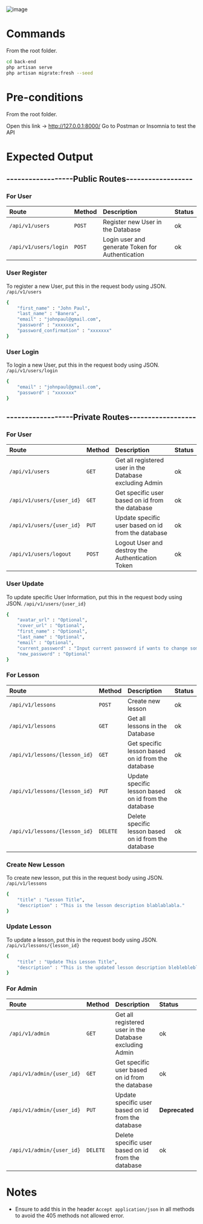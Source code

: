 ![image](https://i.imgur.com/SNd4v1h.png)

# Commands

From the root folder.

```bash
cd back-end
php artisan serve
php artisan migrate:fresh --seed
```

# Pre-conditions

From the root folder.

Open this link -> http://127.0.0.1:8000/
Go to Postman or Insomnia to test the API

# Expected Output

## ------------------**Public Routes**------------------

### For User

| Route                 | Method | Description                                      | Status |
| :-------------------- | :----- | :----------------------------------------------- | :----- |
| `/api/v1/users`       | `POST` | Register new User in the Database                | ok     |
| `/api/v1/users/login` | `POST` | Login user and generate Token for Authentication | ok     |

### User Register

To register a new User, put this in the request body using JSON.
`/api/v1/users`

```bash
{
	"first_name" : "John Paul",
	"last_name" : "Banera",
	"email" : "johnpaul@gmail.com",
	"password" : "xxxxxxx",
	"password_confirmation" : "xxxxxxx"
}
```

### User Login

To login a new User, put this in the request body using JSON.
`/api/v1/users/login`

```bash
{
	"email" : "johnpaul@gmail.com",
	"password" : "xxxxxxx"
}
```

## ------------------**Private Routes**------------------

### For User

| Route                     | Method | Description                                             | Status |
| :------------------------ | :----- | :------------------------------------------------------ | :----- |
| `/api/v1/users`           | `GET`  | Get all registered user in the Database excluding Admin | ok     |
| `/api/v1/users/{user_id}` | `GET`  | Get specific user based on id from the database         | ok     |
| `/api/v1/users/{user_id}` | `PUT`  | Update specific user based on id from the database      | ok     |
| `/api/v1/users/logout`    | `POST` | Logout User and destroy the Authentication Token        | ok     |

### User Update

To update specific User Information, put this in the request body using JSON.
`/api/v1/users/{user_id}`

```bash
{
	"avatar_url" : "Optional",
	"cover_url" : "Optional",
	"first_name" : "Optional",
	"last_name" : "Optional",
	"email" : "Optional",
	"current_password" : "Input current password if wants to change something",
	"new_password" : "Optional"
}
```

### For Lesson

| Route                         | Method   | Description                                          | Status |
| :---------------------------- | :------- | :--------------------------------------------------- | :----- |
| `/api/v1/lessons`             | `POST`   | Create new lesson                                    | ok     |
| `/api/v1/lessons`             | `GET`    | Get all lessons in the Database                      | ok     |
| `/api/v1/lessons/{lesson_id}` | `GET`    | Get specific lesson based on id from the database    | ok     |
| `/api/v1/lessons/{lesson_id}` | `PUT`    | Update specific lesson based on id from the database | ok     |
| `/api/v1/lessons/{lesson_id}` | `DELETE` | Delete specific lesson based on id from the database | ok     |

### Create New Lesson

To create new lesson, put this in the request body using JSON.
`/api/v1/lessons`

```bash
{
	"title" : "Lesson Title",
	"description" : "This is the lesson description blablablabla."
}
```

### Update Lesson

To update a lesson, put this in the request body using JSON.
`/api/v1/lessons/{lesson_id}`

```bash
{
	"title" : "Update This Lesson Title",
	"description" : "This is the updated lesson description blebleblebleble."
}
```

### For Admin

| Route                     | Method   | Description                                             | Status         |
| :------------------------ | :------- | :------------------------------------------------------ | :------------- |
| `/api/v1/admin`           | `GET`    | Get all registered user in the Database excluding Admin | ok             |
| `/api/v1/admin/{user_id}` | `GET`    | Get specific user based on id from the database         | ok             |
| `/api/v1/admin/{user_id}` | `PUT`    | Update specific user based on id from the database      | **Deprecated** |
| `/api/v1/admin/{user_id}` | `DELETE` | Delete specific user based on id from the database      | ok             |

# Notes

- Ensure to add this in the header `Accept application/json` in all methods to avoid the 405 methods not allowed error.
